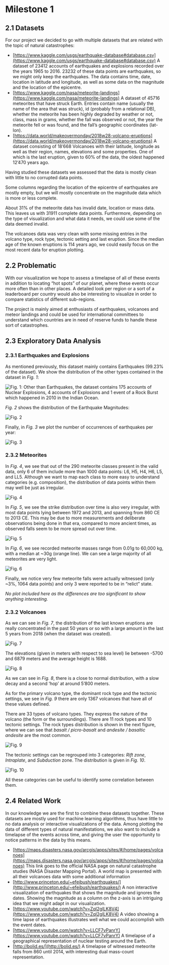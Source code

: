# Milestone 1

## 2.1 Datasets

For our project we decided to go with multiple datasets that are related with the topic of natural catastrophes:

- [https://www.kaggle.com/usgs/earthquake-database#database.csv](https://www.kaggle.com/usgs/earthquake-database#database.csv) A dataset of 23412 accounts of earthquakes and explosions recorded over the years 1965 to 2016. 23232 of these data points are earthquakes, so we might only keep the earthquakes. The data contains time, date, location in latitude and longitude, as well as some data on the magnitude and the location of the epicentre.
- [https://www.kaggle.com/nasa/meteorite-landings](https://www.kaggle.com/nasa/meteorite-landings) A dataset of 45716 meteorites that have struck Earth. Entries contain name (usually the name of the area that was struck), id (probably from a relational DB), whether the meteorite has been highly degraded by weather or not, class, mass in grams, whether the fall was observed or not, the year the meteorite fell or was found, and the fall’s geographic coordinates (lat-lon).
- [https://data.world/makeovermonday/2018w28-volcano-eruptions](https://data.world/makeovermonday/2018w28-volcano-eruptions) A dataset consisting of 18’668 Volcanoes with their latitude, longitude as well as their region, names, elevations and some properties. One of which is the last eruption, given to 60% of the data, the oldest happened 12’470 years ago.

Having studied these datasets we assessed that the data is mostly clean with little to no corrupted data points.

Some columns regarding the location of the epicentre of earthquakes are mostly empty, but we will mostly concentrate on the magnitude data which is more or less complete.

About 31% of the meteorite data has invalid date, location or mass data. This leaves us with 31911 complete data points. Furthermore, depending on the type of visualization and what data it needs, we could use some of the data deemed invalid.

The volcanoes data was very clean with some missing entries in the volcano type, rock type, tectonic setting and last eruption. Since the median age of the known eruptions is 114 years ago, we could easily focus on the most recent data for eruption plotting.

## 2.2 Problematic

With our visualization we hope to assess a timelapse of all of these events in addition to locating “hot spots” of our planet, where these events occur more often than in other places. A detailed look per region or a sort of a leaderboard per country would also be interesting to visualize in order to compare statistics of different sub-regions.

The project is mainly aimed at enthusiasts of earthquakes, volcanoes and meteor landings and could be used for international committees to understand which countries are in need of reserve funds to handle these sort of catastrophes. 

## 2.3 Exploratory Data Analysis

### 2.3.1 Earthquakes and Explosions

As mentioned previously, this dataset mainly contains Earthquakes (99.23% of the dataset). We show the distribution of the other types contained in the dataset in *Fig. 1*:

![Fig. 1: Other than Earthquakes, the dataset contains 175 accounts of Nuclear Explosions, 4 accounts of Explosions and 1 event of a Rock Burst which happened in 2010 in the Indian Ocean.](Earthquakes/classes.png)

*Fig. 2* shows the distribution of the Earthquake Magnitudes:

![Fig. 2](Earthquakes/Magnitude.png)

Finally, in *Fig. 3* we plot the number of occurrences of earthquakes per year:

![Fig. 3](Earthquakes/year.png)

### 2.3.2 Meteorites

In *Fig. 4*, we see that out of the 290 meteorite classes present in the valid data, only 6 of them include more than 1000 data points: L6, H5, H4, H6, L5, and LL5. Although we want to map each class to more easy to understand categories (e.g. composition), the distribution of data points within them may well be just as irregular.

![Fig. 4](MeteoriteLandings/classes.png)

In *Fig. 5*, we see the strike distribution over time is also very irregular, with most data points lying between 1972 and 2013, and spanning from 860 CE to 2013 CE. This may be due to more measurements and deliberate observations being done in that era, compared to more ancient times, as observed falls seem to be more spread out over time.

![Fig. 5](MeteoriteLandings/years.png)

In *Fig. 6*, we see recorded meteorite masses range from 0.01g to 60,000 kg, with a median at ~30g (orange line). We can see a large majority of all meteorites are very light.

![Fig. 6](MeteoriteLandings/mass.png)

Finally, we notice very few meteorite falls were actually witnessed (only ~3%, 1064 data points) and only 3 were reported to be in “relict” state.

*No plot included here as the differences are too significant to show anything interesting.*

### 2.3.2 Volcanoes

As we can see in *Fig. 7*, the distribution of the last known eruptions are really concentrated in the past 50 years or so with a large amount in the last 5 years from 2018 (when the dataset was created).

![Fig. 7](volcanoes/age.png)

The elevations (given in meters with respect to sea level) lie between -5700 and 6879 meters and the average height is 1688.

![Fig. 8](volcanoes/elevations.png)

As we can see in *Fig. 8*, there is a close to normal distribution, with a slow decay and a second ‘hop’ at around 5’800 meters.

As for the primary volcano type, the dominant rock type and the tectonic settings, we see in *Fig. 9* there are only 1367 volcanoes that have all of these values defined.

There are 33 types of volcano types. They express the nature of the volcano (the form or the surroundings). There are 11 rock types and 10 tectonic settings. The rock types distribution is shown in the next figure, where we can see that *basalt / picro-basalt* and *andesite / basaltic andesite* are the most common.

![Fig. 9](volcanoes/rock_types.png)

The tectonic settings can be regrouped into 3 categories: *Rift zone*, *Intraplate*, and *Subduction* zone. The distribution is given in *Fig. 10*.

![Fig. 10](volcanoes/tectonic_settings.png)

All these categories can be useful to identify some correlation between them.

## 2.4 Related Work

In our knowledge we are the first to combine these datasets together. These datasets are mostly used for machine learning algorithms, thus have little to no data analysis or interactive visualizations of the data. Among plotting the data of different types of natural manifestations, we also want to include a timelapse of the events across time, and giving the user the opportunity to notice patterns in the data by this means.

- [https://maps.disasters.nasa.gov/arcgis/apps/sites/#/home/pages/volcanoes](https://maps.disasters.nasa.gov/arcgis/apps/sites/#/home/pages/volcanoes) This link goes to the official NASA page on natural catastrophe studies (NASA Disaster Mapping Portal). A world map is presented with all their volcanoes data with some additional information
- [http://www.princeton.edu/~efeibush/earthquakes/](http://www.princeton.edu/~efeibush/earthquakes/) A non interactive visualization of earthquakes that shows the magnitude and ignores the dates. Showing the magnitude as a column on the z-axis is an intriguing idea that we might adapt in our visualization.
- [https://www.youtube.com/watch?v=ZqI2glLK8V4](https://www.youtube.com/watch?v=ZqI2glLK8V4) A video showing a time lapse of earthquakes illustrates well what we could accomplish with the event dates. 
- [https://www.youtube.com/watch?v=LLCF7vPanrY](https://www.youtube.com/watch?v=LLCF7vPanrY) A timelapse of a geographical representation of nuclear testing around the Earth.
- [http://bolid.es/](http://bolid.es/) A timelapse of witnessed meteorite falls from 860 until 2014, with interesting dual mass-count representation.